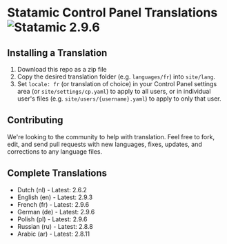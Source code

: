 # Statamic Control Panel Translations ![Statamic 2.9.6](https://img.shields.io/badge/statamic-2.9.6-blue.svg?style=flat-square)

## Installing a Translation

1. Download this repo as a zip file
2. Copy the desired translation folder (e.g. `languages/fr`) into `site/lang`.
3. Set `locale: fr` (or translation of choice) in your Control Panel settings area (or `site/settings/cp.yaml`) to apply to all users, or in individual user's files (e.g. `site/users/{username}.yaml`) to apply to only that user.

## Contributing

We're looking to the community to help with translation. Feel free to fork, edit, and send pull requests with new languages, fixes, updates, and corrections to any language files.

## Complete Translations

- Dutch (nl) - Latest: 2.6.2
- English (en) - Latest: 2.9.3
- French (fr) - Latest: 2.9.6
- German (de) - Latest: 2.9.6
- Polish (pl) - Latest: 2.9.6
- Russian (ru) - Latest: 2.8.8
- Arabic (ar) - Latest: 2.8.11
